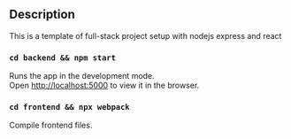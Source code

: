 ## Description

This is a template of full-stack project setup with nodejs express and react


### `cd backend && npm start`

Runs the app in the development mode.<br />
Open [http://localhost:5000](http://localhost:5000) to view it in the browser.

### `cd frontend && npx webpack`

Compile frontend files.<br />


